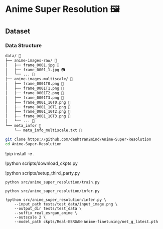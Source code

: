 # Anime Super Resolution 🖼️




## Dataset

### Data Structure

```markdown
data/ 📁
├── anime-images-raw/ 📁
│   ├── frame_0001.jpg 📸
│   ├── frame_0001_1.jpg 📷
│   └── ... 📸
├── anime-images-multiscale/ 📁
│   ├── frame_0001T0.png 📸
│   ├── frame_0001T1.png 📸
│   ├── frame_0001T2.png 📸
│   ├── frame_0001T3.png 📸
│   ├── frame_0001_10T0.png 📸
│   ├── frame_0001_10T1.png 📸
│   ├── frame_0001_10T2.png 📸
│   ├── frame_0001_10T3.png 📸
│   └── ... 📸
└── meta_info/ 📁
    └── meta_info_multiscale.txt 📄
```



```bash
git clone https://github.com/danhtran2mind/Anime-Super-Resolution
cd Anime-Super-Resolution
```
!pip install -e .

!python scripts/download_ckpts.py

!python scripts/setup_third_party.py

```
python src/anime_super_resolution/train.py
```
```
python src/anime_super_resolution/infer.py
```

```
!python src/anime_super_resolution/infer.py \
    --input_path tests/test_data/input_image.png \
    --output_dir tests/test_data \
    --suffix real_esrgan_anime \
    --outscale 2 \
    --model_path ckpts/Real-ESRGAN-Anime-finetuning/net_g_latest.pth
```